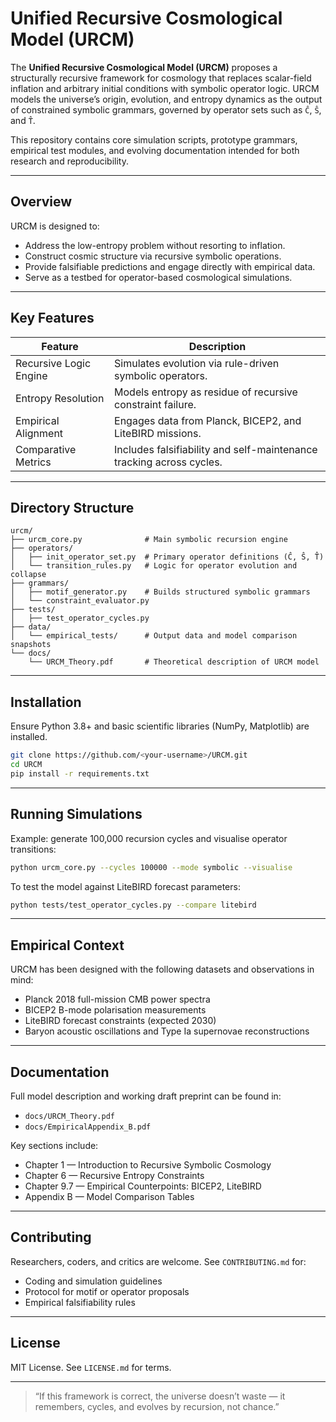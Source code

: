 # Unified Recursive Cosmological Model (URCM)

The **Unified Recursive Cosmological Model (URCM)** proposes a structurally recursive framework for cosmology that replaces scalar-field inflation and arbitrary initial conditions with symbolic operator logic. URCM models the universe’s origin, evolution, and entropy dynamics as the output of constrained symbolic grammars, governed by operator sets such as `Ĉ`, `Ŝ`, and `T̂`.

This repository contains core simulation scripts, prototype grammars, empirical test modules, and evolving documentation intended for both research and reproducibility.

---

## Overview

URCM is designed to:

- Address the low-entropy problem without resorting to inflation.
- Construct cosmic structure via recursive symbolic operations.
- Provide falsifiable predictions and engage directly with empirical data.
- Serve as a testbed for operator-based cosmological simulations.

---

## Key Features

| Feature                  | Description                                                                 |
|--------------------------|-----------------------------------------------------------------------------|
| Recursive Logic Engine   | Simulates evolution via rule-driven symbolic operators.                    |
| Entropy Resolution       | Models entropy as residue of recursive constraint failure.                 |
| Empirical Alignment      | Engages data from Planck, BICEP2, and LiteBIRD missions.                   |
| Comparative Metrics      | Includes falsifiability and self-maintenance tracking across cycles.        |

---

## Directory Structure

```
urcm/
├── urcm_core.py              # Main symbolic recursion engine
├── operators/
│   ├── init_operator_set.py  # Primary operator definitions (Ĉ, Ŝ, T̂)
│   └── transition_rules.py   # Logic for operator evolution and collapse
├── grammars/
│   ├── motif_generator.py    # Builds structured symbolic grammars
│   └── constraint_evaluator.py
├── tests/
│   ├── test_operator_cycles.py
├── data/
│   └── empirical_tests/      # Output data and model comparison snapshots
└── docs/
    └── URCM_Theory.pdf       # Theoretical description of URCM model
```

---

## Installation

Ensure Python 3.8+ and basic scientific libraries (NumPy, Matplotlib) are installed.

```bash
git clone https://github.com/<your-username>/URCM.git
cd URCM
pip install -r requirements.txt
```

---

## Running Simulations

Example: generate 100,000 recursion cycles and visualise operator transitions:

```bash
python urcm_core.py --cycles 100000 --mode symbolic --visualise
```

To test the model against LiteBIRD forecast parameters:

```bash
python tests/test_operator_cycles.py --compare litebird
```

---

## Empirical Context

URCM has been designed with the following datasets and observations in mind:

- Planck 2018 full-mission CMB power spectra
- BICEP2 B-mode polarisation measurements
- LiteBIRD forecast constraints (expected 2030)
- Baryon acoustic oscillations and Type Ia supernovae reconstructions

---

## Documentation

Full model description and working draft preprint can be found in:

- `docs/URCM_Theory.pdf`
- `docs/EmpiricalAppendix_B.pdf`

Key sections include:

- Chapter 1 — Introduction to Recursive Symbolic Cosmology  
- Chapter 6 — Recursive Entropy Constraints  
- Chapter 9.7 — Empirical Counterpoints: BICEP2, LiteBIRD  
- Appendix B — Model Comparison Tables  

---

## Contributing

Researchers, coders, and critics are welcome. See `CONTRIBUTING.md` for:

- Coding and simulation guidelines  
- Protocol for motif or operator proposals  
- Empirical falsifiability rules  

---

## License

MIT License. See `LICENSE.md` for terms.

---

> “If this framework is correct, the universe doesn’t waste — it remembers, cycles, and evolves by recursion, not chance.”